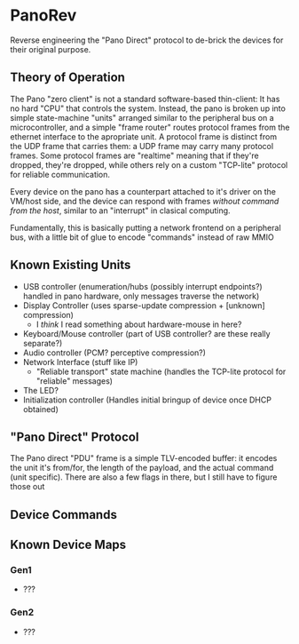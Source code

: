# PanoRev
Reverse engineering the "Pano Direct" protocol to de-brick the devices for their original purpose.

## Theory of Operation
The Pano "zero client" is not a standard software-based thin-client: It has no hard "CPU" that controls the system.
Instead, the pano is broken up into simple state-machine "units" arranged similar to the peripheral bus on a microcontroller,
and a simple "frame router" routes protocol frames from the ethernet interface to the apropriate unit.
A protocol frame is distinct from the UDP frame that carries them: a UDP frame may carry many protocol frames.
Some protocol frames are "realtime" meaning that if they're dropped, they're dropped, while others rely on a custom "TCP-lite" protocol
for reliable communication.

Every device on the pano has a counterpart attached to it's driver on the VM/host side, and the device can respond with frames *without command from the host*, similar to an "interrupt" in clasical computing.

Fundamentally, this is basically putting a network frontend on a peripheral bus, with a little bit of glue to encode "commands" instead of raw MMIO

## Known Existing Units
* USB controller (enumeration/hubs (possibly interrupt endpoints?) handled in pano hardware, only messages traverse the network)
* Display Controller (uses sparse-update compression + \[unknown\] compression)
  * I *think* I read something about hardware-mouse in here?
* Keyboard/Mouse controller (part of USB controller? are these really separate?)
* Audio controller (PCM? perceptive compression?)
* Network Interface (stuff like IP)
  * "Reliable transport" state machine (handles the TCP-lite protocol for "reliable" messages)
* The LED?
* Initialization controller (Handles initial bringup of device once DHCP obtained)

## "Pano Direct" Protocol
The Pano direct "PDU" frame is a simple TLV-encoded buffer: it encodes the unit it's from/for, the length of the payload, and the actual command (unit specific).
There are also a few flags in there, but I still have to figure those out

## Device Commands

## Known Device Maps
### Gen1
* ???
### Gen2
* ???
